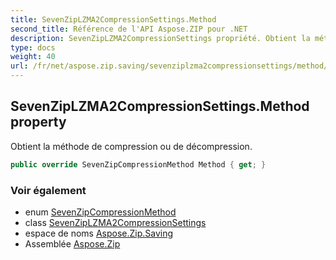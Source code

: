 ```yaml
---
title: SevenZipLZMA2CompressionSettings.Method
second_title: Référence de l'API Aspose.ZIP pour .NET
description: SevenZipLZMA2CompressionSettings propriété. Obtient la méthode de compression ou de décompression.
type: docs
weight: 40
url: /fr/net/aspose.zip.saving/sevenziplzma2compressionsettings/method/
---
```

## SevenZipLZMA2CompressionSettings.Method property

Obtient la méthode de compression ou de décompression.

```csharp
public override SevenZipCompressionMethod Method { get; }
```

### Voir également

* enum [SevenZipCompressionMethod](../../sevenzipcompressionmethod/)
* class [SevenZipLZMA2CompressionSettings](../)
* espace de noms [Aspose.Zip.Saving](../../sevenziplzma2compressionsettings/)
* Assemblée [Aspose.Zip](../../../)


